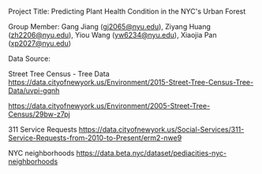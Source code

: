 Project Title: Predicting Plant Health Condition in the NYC's Urban Forest

Group Member: Gang Jiang (gj2065@nyu.edu), Ziyang Huang (zh2206@nyu.edu), Yiou Wang (yw6234@nyu.edu), Xiaojia Pan (xp2027@nyu.edu)

Data Source:

Street Tree Census - Tree Data https://data.cityofnewyork.us/Environment/2015-Street-Tree-Census-Tree-Data/uvpi-gqnh

https://data.cityofnewyork.us/Environment/2005-Street-Tree-Census/29bw-z7pj


311 Service Requests https://data.cityofnewyork.us/Social-Services/311-Service-Requests-from-2010-to-Present/erm2-nwe9

NYC neighborhoods https://data.beta.nyc/dataset/pediacities-nyc-neighborhoods
